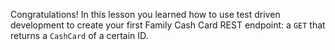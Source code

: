 Congratulations! In this lesson you learned how to use test driven development to create your first Family Cash Card REST endpoint: a `GET` that returns a `CashCard` of a certain ID.
